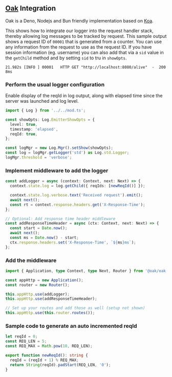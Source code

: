 ## [Oak](https://jsr.io/@oak/oak) Integration

Oak is a Deno, Nodejs and Bun friendly implementation based on [Koa](https://koajs.com/#application).

This shows how to integrate our logger into the request handler stack, thereby allowing log messages to be tracked by
request. This sample output shows a request ID of `00001` that is generated from a counter. You can use any information
from the request to use as the request ID. If you have session information (eg. username) you can also add that via a
`sid` value in the `getChild` method and by setting `sid` to tru in `showOpts`.

```log
21.982s [INFO ] 00001   HTTP GET "http://localhost:8080/alive"  -  200 8ms
```

### Perform the usual logger configuration

Enable display of the reqId in log output, along with elapsed time since the server was launched and log level.

```typescript
import { Log } from '../../mod.ts';

const showOpts: Log.EmitterShowOpts = {
  level: true,
  timestamp: 'elapsed',
  reqId: true,
};

const logMgr = new Log.Mgr().setShow(showOpts);
const log = logMgr.getLogger('std') as Log.std.Logger;
logMgr.threshold = 'verbose';
```

### Implement middleware to add the logger

```typescript
const addLogger = async (context: Context, next: Next) => {
  context.state.log = log.getChild({ reqIds: [newReqId()] });

  context.state.log.verbose.text('Received request').emit();
  await next();
  const rt = context.response.headers.get('X-Response-Time');
};

// Optional: Add response time header middleware
const addResponseTimeHeader = async (ctx: Context, next: Next) => {
  const start = Date.now();
  await next();
  const ms = Date.now() - start;
  ctx.response.headers.set('X-Response-Time', `${ms}ms`);
};
```

### Add the middleware

```typescript
import { Application, type Context, type Next, Router } from '@oak/oak'; // Or directly from oak URL

const appHttp = new Application();
const router = new Router();

this.appHttp.use(addLogger);
this.appHttp.use(addResponseTimeHeader);

// Set up your routes and add those as well (setup not shown)
this.appHttp.use(this.router.routes());
```

### Sample code to generate an auto incremented reqId

```ts
let reqId = 0;
const REQ_LEN = 5;
const REQ_MAX = Math.pow(10, REQ_LEN);

export function newReqId(): string {
  reqId = (reqId + 1) % REQ_MAX;
  return String(reqId).padStart(REQ_LEN, '0');
}
```
